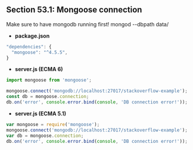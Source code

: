 ## Section 53.1: Mongoose connection

Make sure to have mongodb running first! mongod --dbpath data/

- **package.json**
```js
"dependencies": {
  "mongoose": "^4.5.5",
}
```

- **server.js (ECMA 6)**
```js
import mongoose from 'mongoose';

mongoose.connect('mongodb://localhost:27017/stackoverflow-example');
const db = mongoose.connection;
db.on('error', console.error.bind(console, 'DB connection error!'));
```

- **server.js (ECMA 5.1)**

```js
var mongoose = require('mongoose');
mongoose.connect('mongodb://localhost:27017/stackoverflow-example');
var db = mongoose.connection;
db.on('error', console.error.bind(console, 'DB connection error!'));
```